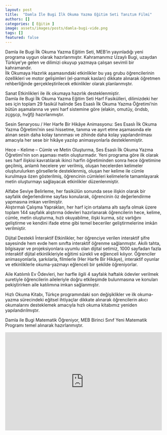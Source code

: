```yaml
---
layout: post
title:  "Damla İle Bugi İlk Okuma Yazma Eğitim Seti Tanıtım Filmi"
authors: []
categories: [ Eğitim ]
image: assets/images/posts/damla-bugi-vide.png
tags: []
featured: false
---
```

Damla ile Bugi İlk Okuma Yazma Eğitim Seti, MEB’in yayınladığı yeni programa uygun olarak hazırlanmıştır. Kahramanımız Uzaylı Bugi, uzaydan Türkiye’ye gelen ve dilimizi okuyup yazmaya çalışan sevimli bir kahramandır.  
İlk Okumaya Hazırlık aşamasındaki etkinlikler bu yaş grubu öğrencilerinin özellikleri ve motor gelişimleri (el-parmak kasları) dikkate alınarak öğretmen rehberliğinde gerçekleştirilecek etkinlikler olarak planlanmıştır.

Sanat Etkinlikleri ile ilk okumaya hazırlık desteklenmiştir.  
Damla ile Bugi İlk Okuma Yazma Eğitim Seti Harf Fasikülleri, dilimizdeki her ses için toplam 29 fasikül halinde Ses Esaslı İlk Okuma Yazma Öğretimi’nin bütün aşamalarına ve yeni harf sistemine göre (elakin, omutüy, örıdsb, zçgşcp, hvğfj) hazırlanmıştır.

Sesin Senaryosu / Her Harfe Bir Hikâye Animasyonu: Ses Esaslı İlk Okuma Yazma Öğretimi’nin sesi hissetme, tanıma ve ayırt etme aşamasında ele alınan sesin daha kolay tanınması ve zihinde daha kolay yapılandırılması amacıyla her sese bir hikâye yazılıp animasyonlarla desteklenmiştir.

Hece &#8211; Kelime &#8211; Cümle ve Metin Oluşturma, Ses Esaslı İlk Okuma Yazma Öğretimi’nin son aşaması metin oluşturmadır. Yeni programa göre ilk olarak ses harf ilişkisi kavratılarak ikinci harfin öğretiminden sonra hece öğretimine geçilmiş, anlamlı hecelere yer verilmiş, oluşan hecelerden kelimeler oluşturulurken görsellerle desteklenmiş, oluşan her kelime ile cümle kurulmaya özen gösterilmiş, öğrencinin cümleleri kelimelerle tamamlayarak metin oluşturmayı sağlayacak etkinlikler düzenlenmiştir.

Alfabe Seviye Belirleme, her fasikülün sonunda sese ilişkin olarak bir sayfalık değerlendirme sayfası konularak, öğrencinin öz değerlendirme yapmasına imkan verilmiştir.  
Alıştırmalı Çalışma Yaprakları, her harf için ortalama altı sayfa olmak üzere toplam 144 sayfalık alıştırma ödevleri hazırlanarak öğrencilerin hece, kelime, cümle, metin oluşturma, hızlı okuyabilme, ilişki kurma, söz varlığını geliştirme ve kendini ifade etme gibi temel beceriler geliştirmelerine imkân verilmiştir.

Dijital Destekli İnteraktif Etkinlikler, her öğrenciye verilen interaktif şifre sayesinde hem evde hem sınıfta interaktif öğrenme sağlanmıştır. Akıllı tahta, bilgisayar ve projeksiyonlara uyumlu olan dijital setimiz, 1000 sayfadan fazla interaktif dijital etkinlikleriyle eğitimi sürekli ve eğlenceli kılıyor. Öğrenciler animasyonlarla, şarkılarla, filmlerle (Her Harfe Bir Hikâye), interaktif oyunlar ve etkinliklerle okuma-yazmayı eğlenceli bir şekilde öğreniyorlar.

Aile Katılımlı Ev Ödevleri, her harfle ilgili 4 sayfalık haftalık ödevler verilmek suretiyle öğrencilerin aileleriyle doğru etkileşimde bulunmasına ve konuları pekiştirirken aile katılımına imkan sağlanmıştır.

Hızlı Okuma Kitabı, Türkçe programındaki son değişiklikler ve ilk okuma-yazma sürecindeki eğitsel ihtiyaçlar dikkate alınarak öğrencilerin akıcı okumalarını desteklemek amacıyla hızlı okuma kitabımız yeniden yapılandırılmıştır.

Damla ile Bugi Matematik Öğreniyor, MEB Birinci Sınıf Yeni Matematik Programı temel alınarak hazırlanmıştır.

<iframe src="https://www.youtube.com/embed/MnSQIbquNu8?rel=0&amp;enablejsapi=1&amp;wmode=opaque" width="100%" height="315" frameborder="0" allowfullscreen="allowfullscreen"></iframe>